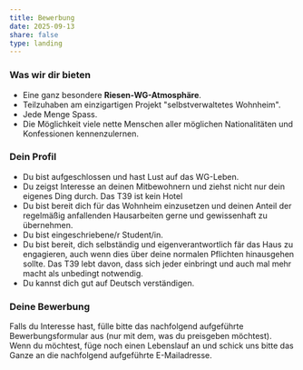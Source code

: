 ```yaml
---
title: Bewerbung 
date: 2025-09-13
share: false
type: landing
---
```


### Was wir dir bieten
- Eine ganz besondere **Riesen-WG-Atmosphäre**.
- Teilzuhaben am einzigartigen Projekt "selbstverwaltetes Wohnheim".
- Jede Menge Spass.
- Die Möglichkeit viele nette Menschen aller möglichen Nationalitäten und Konfessionen kennenzulernen.

### Dein Profil
- Du bist aufgeschlossen und hast Lust auf das WG-Leben.
- Du zeigst Interesse an deinen Mitbewohnern und ziehst nicht nur dein eigenes Ding durch. Das T39 ist kein Hotel
- Du bist bereit dich für das Wohnheim einzusetzen und deinen Anteil der regelmäßig anfallenden Hausarbeiten gerne und gewissenhaft zu übernehmen.
- Du bist eingeschriebene/r Student/in.
- Du bist bereit, dich selbständig und eigenverantwortlich fär das Haus zu engagieren, auch wenn dies über deine normalen Pflichten hinausgehen sollte. Das T39 lebt davon, dass sich jeder einbringt und auch mal mehr macht als unbedingt notwendig.
- Du kannst dich gut auf Deutsch verständigen.

### Deine Bewerbung
Falls du Interesse hast, fülle bitte das nachfolgend aufgeführte Bewerbungsformular aus (nur mit dem, was du preisgeben möchtest). Wenn du möchtest, füge noch einen Lebenslauf an und schick uns bitte das Ganze an die nachfolgend aufgeführte E-Mailadresse.